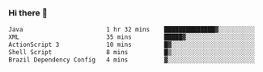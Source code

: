 ### Hi there 👋

<!--START_SECTION:waka-->

```txt
Java                       1 hr 32 mins    ██████████████▓░░░░░░░░░░   58.02 %
XML                        35 mins         █████▓░░░░░░░░░░░░░░░░░░░   22.03 %
ActionScript 3             10 mins         █▓░░░░░░░░░░░░░░░░░░░░░░░   06.54 %
Shell Script               8 mins          █▒░░░░░░░░░░░░░░░░░░░░░░░   05.35 %
Brazil Dependency Config   4 mins          ▓░░░░░░░░░░░░░░░░░░░░░░░░   02.78 %
```

<!--END_SECTION:waka-->

<!--
**jerry-shao/jerry-shao** is a ✨ _special_ ✨ repository because its `README.md` (this file) appears on your GitHub profile.

Here are some ideas to get you started:

- 🔭 I’m currently working on ...
- 🌱 I’m currently learning ...
- 👯 I’m looking to collaborate on ...
- 🤔 I’m looking for help with ...
- 💬 Ask me about ...
- 📫 How to reach me: ...
- 😄 Pronouns: ...
- ⚡ Fun fact: ...
-->
